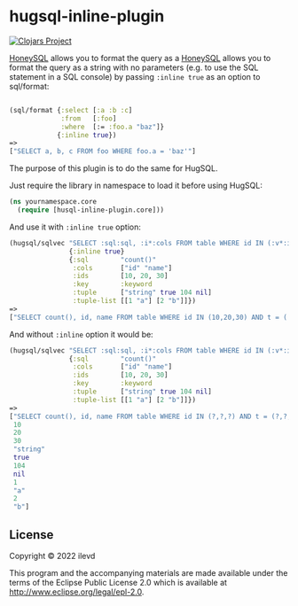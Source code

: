 # hugsql-inline-plugin

[![Clojars Project](https://img.shields.io/clojars/v/org.clojars.ilevd/hugsql-inline-plugin.svg)](https://clojars.org/org.clojars.ilevd/hugsql-inline-plugin)

[HoneySQL](https://github.com/seancorfield/honeysql#format) allows you to format the query as a 
[HoneySQL](https://github.com/seancorfield/honeysql#format) allows you to format the query as a 
string with no parameters (e.g. to use the SQL statement in a SQL console) 
by passing `:inline true` as an option to sql/format:

```clojure

(sql/format {:select [:a :b :c]
             :from   [:foo]
             :where  [:= :foo.a "baz"]}
            {:inline true})
=> 
["SELECT a, b, c FROM foo WHERE foo.a = 'baz'"]
```

The purpose of this plugin is to do the same for HugSQL.

Just require the library in namespace to load it before using HugSQL:

```clojure
(ns yournamespace.core
  (require [husql-inline-plugin.core]))
```

And use it with `:inline true` option: 

```clojure
(hugsql/sqlvec "SELECT :sql:sql, :i*:cols FROM table WHERE id IN (:v*:ids) AND t = :t:tuple AND ts = (:t*:tuple-list)"
               {:inline true}
               {:sql        "count()"
                :cols       ["id" "name"]
                :ids        [10, 20, 30]
                :key        :keyword
                :tuple      ["string" true 104 nil]
                :tuple-list [[1 "a"] [2 "b"]]})
=>
["SELECT count(), id, name FROM table WHERE id IN (10,20,30) AND t = ('string',TRUE,104,NULL) AND ts = ((1,'a'),(2,'b'))"]                
```

And without `:inline` option it would be: 


```clojure
(hugsql/sqlvec "SELECT :sql:sql, :i*:cols FROM table WHERE id IN (:v*:ids) AND t = :t:tuple AND ts = (:t*:tuple-list)"
               {:sql        "count()"
                :cols       ["id" "name"]
                :ids        [10, 20, 30]
                :key        :keyword
                :tuple      ["string" true 104 nil]
                :tuple-list [[1 "a"] [2 "b"]]})
=>
["SELECT count(), id, name FROM table WHERE id IN (?,?,?) AND t = (?,?,?,?) AND ts = ((?,?),(?,?))"
 10
 20
 30
 "string"
 true
 104
 nil
 1
 "a"
 2
 "b"]            
```

## License

Copyright © 2022 ilevd

This program and the accompanying materials are made available under the
terms of the Eclipse Public License 2.0 which is available at
http://www.eclipse.org/legal/epl-2.0.

